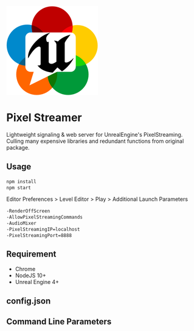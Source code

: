 ![](public/favicon.png)


# Pixel Streamer

Lightweight signaling & web server for UnrealEngine's PixelStreaming. Culling many expensive libraries and redundant functions from original package.

## Usage
 
```
npm install
npm start
```

Editor Preferences > Level Editor > Play > Additional Launch Parameters

```
-RenderOffScreen 
-AllowPixelStreamingCommands 
-AudioMixer 
-PixelStreamingIP=localhost 
-PixelStreamingPort=8888
```




## Requirement

- Chrome
- NodeJS 10+
- Unreal Engine 4+


## config.json



## Command Line Parameters


